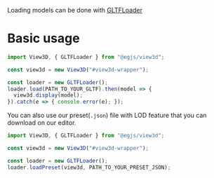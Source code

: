 Loading models can be done with [GLTFLoader](GLTFLoader.html)

# Basic usage
```js
import View3D, { GLTFLoader } from "@egjs/view3d";

const view3d = new View3D("#view3d-wrapper");

const loader = new GLTFLoader();
loader.load(PATH_TO_YOUR_GLTF).then(model => {
  view3d.display(model);
}).catch(e => { console.error(e); });
```

You can also use our preset(`.json`) file with LOD feature that you can download on our editor.
```js
import View3D, { GLTFLoader } from "@egjs/view3d";

const view3d = new View3D("#view3d-wrapper");

const loader = new GLTFLoader();
loader.loadPreset(view3d, PATH_TO_YOUR_PRESET_JSON);
```
